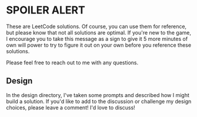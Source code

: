# SPOILER ALERT
These are LeetCode solutions. Of course, you can use them for reference, but please know that not all solutions are optimal. If you're new to the game, I encourage you to take this message as a sign to give it 5 more minutes of own will power to try to figure it out on your own before you reference these solutions. 

Please feel free to reach out to me with any questions.

## Design
In the design directory, I've taken some prompts and described how I might build a solution. If you'd like to add to the discussion or challenge my design choices, please leave a comment! I'd love to discuss!